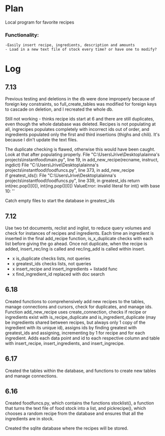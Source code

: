 # Plan

Local program for favorite recipes

### Functionality:

    -Easily insert recipe, ingredients, description and amounts
    - Load in a new text file of stock every time? or have one to modify?

# Log

## 7.13

Previous testing and deletions in the db were done improperly because of foreign key constraints, so full_create_tables was modified for foreign keys to cascade on deletion, and I recreated the whole db.

Still not working - thinks recipe ids start at 6 and there are still duplicates, even though the whole database was deleted. Recipes is not populating at all, ingrecipes populates completely with incorrect ids out of order, and ingredients populated only the first and third insertions (thighs and chili). It's because I din't update the text files.

The duplicate checking is flawed, otherwise this would have been caught. Look at that after populating properly.
File "C:\Users\Jrive\Desktop\alainna's projects\instantfood\main.py", line 19, in <module>
add_new_recipe(recname, instruct, ingdict)
File "C:\Users\Jrive\Desktop\alainna's projects\instantfood\foodfuncs.py", line 373, in add_new_recipe  
 if greatest_ids():
File "C:\Users\Jrive\Desktop\alainna's projects\instantfood\foodfuncs.py", line 339, in greatest_ids
return int(rec.pop()[0]), int(ing.pop()[0])
ValueError: invalid literal for int() with base 10: ''

Catch empty files to start the database in greatest_ids

## 7.12

Use two txt documents, reclist and inglist, to reduce query volumes and check for instances of recipes and ingredients. Each time an ingredient is inserted in the final add_recipe function, is_x_duplicate checks with each list before giving the go ahead. Once not duplicate, when the recipe is added, insert_rec/ing is called and rec/ing_add is called within insert.

- x is_duplicate checks lists, not queries
- x greatest_ids checks lists, not queries
- x insert_recipe and insert_ingredients + listadd func
- x find_ingredient_id replaced with doc search

## 6.18

Created functions to comprehensively add new recipes to the tables, manage connections and cursors, check for duplicates, and manage ids.
Function add_new_recipe uses create_connection, checks if recipe or ingredients exist with is_recipe_duplicate and is_ingredient_duplicate (may be ingredients shared between recipes, but always only 1 copy of the ingredient with its unique id), assigns ids by finding greatest with greatest_ids and assigning, incrementing by 1 for recipe and for each ingredient. Adds each data point and id to each respective column and table with insert_recipe, insert_ingredients, and insert_ingrecipe.

## 6.17

Created the tables within the database, and functions to create new tables and manage connections.

## 6.16

Created foodfuncs.py, which contains the functions stocklist(), a function that turns the text file of food stock into a list, and pickrecipe(), which chooses a random recipe from the database and ensures that all the ingredients are in stock.

Created the sqlite database where the recipes will be stored.

